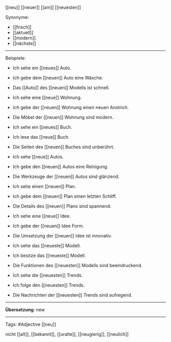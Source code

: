 [[neu]]
[[neuer]]
[[am]] [[neuesten]]

Synonyme:
- [[frisch]]
- [[aktuell]]
- [[modern]]
- [[nächste]]

---
Beispiele:

- Ich sehe ein [[neues]] Auto.
- Ich gebe dem [[neuen]] Auto eine Wäsche.
- Das [[Auto]] des [[neuen]] Modells ist schnell.

- Ich sehe eine [[neue]] Wohnung.
- Ich gebe der [[neuen]] Wohnung einen neuen Anstrich.
- Die Möbel der [[neuen]] Wohnung sind modern.

- Ich sehe ein [[neues]] Buch.
- Ich lese das [[neue]] Buch.
- Die Seiten des [[neuen]] Buches sind unberührt.

- Ich sehe [[neue]] Autos.
- Ich gebe den [[neuen]] Autos eine Reinigung.
- Die Werkzeuge der [[neuen]] Autos sind glänzend.

- Ich sehe einen [[neuen]] Plan.
- Ich gebe dem [[neuen]] Plan einen letzten Schliff.
- Die Details des [[neuen]] Plans sind spannend.

- Ich sehe eine [[neue]] Idee.
- Ich gebe der [[neuen]] Idee Form.
- Die Umsetzung der [[neuen]] Idee ist innovativ.

- Ich sehe das [[neueste]] Modell.
- Ich besitze das [[neueste]] Modell.
- Die Funktionen des [[neuesten]] Modells sind beeindruckend.

- Ich sehe die [[neuesten]] Trends.
- Ich folge den [[neuesten]] Trends.
- Die Nachrichten der [[neuesten]] Trends sind aufregend.

---
**Übersetzung**:
new

---

Tags: 
#Adjective [[neu]]

nicht [[alt]], [[bekannt]], [[uralte]], [[neugierig]], [[neulich]]